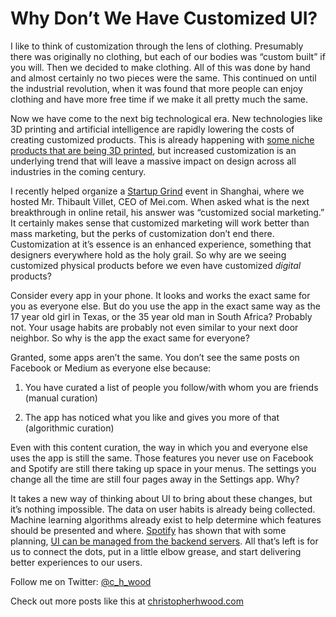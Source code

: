 
# Why Don’t We Have Customized UI?



I like to think of customization through the lens of clothing. Presumably there was originally no clothing, but each of our bodies was “custom built” if you will. Then we decided to make clothing. All of this was done by hand and almost certainly no two pieces were the same. This continued on until the industrial revolution, when it was found that more people can enjoy clothing and have more free time if we make it all pretty much the same.

Now we have come to the next big technological era. New technologies like 3D printing and artificial intelligence are rapidly lowering the costs of creating customized products. This is already happening with [some niche products that are being 3D printed](http://www.sculpteo.com/blog/2015/08/05/3d-printing-uses-mass-customization/), but increased customization is an underlying trend that will leave a massive impact on design across all industries in the coming century.

I recently helped organize a [Startup Grind](undefined) event in Shanghai, where we hosted Mr. Thibault Villet, CEO of Mei.com. When asked what is the next breakthrough in online retail, his answer was “customized social marketing.” It certainly makes sense that customized marketing will work better than mass marketing, but the perks of customization don’t end there. Customization at it’s essence is an enhanced experience, something that designers everywhere hold as the holy grail. So why are we seeing customized physical products before we even have customized *digital* products?

Consider every app in your phone. It looks and works the exact same for you as everyone else. But do you use the app in the exact same way as the 17 year old girl in Texas, or the 35 year old man in South Africa? Probably not. Your usage habits are probably not even similar to your next door neighbor. So why is the app the exact same for everyone?

Granted, some apps aren’t the same. You don’t see the same posts on Facebook or Medium as everyone else because:

1. You have curated a list of people you follow/with whom you are friends (manual curation)

1. The app has noticed what you like and gives you more of that (algorithmic curation)

Even with this content curation, the way in which you and everyone else uses the app is still the same. Those features you never use on Facebook and Spotify are still there taking up space in your menus. The settings you change all the time are still four pages away in the Settings app. Why?

It takes a new way of thinking about UI to bring about these changes, but it’s nothing impossible. The data on user habits is already being collected. Machine learning algorithms already exist to help determine which features should be presented and where. [Spotify](undefined) has shown that with some planning, [UI can be managed from the backend servers](https://www.facebook.com/atscaleevents/videos/1708052886134475/?utm_campaign=This%2BWeek%2Bin%2BSwift&utm_medium=email&utm_source=This_Week_in_Swift_85). All that’s left is for us to connect the dots, put in a little elbow grease, and start delivering better experiences to our users.

Follow me on Twitter: [@c_h_wood](https://twitter.com/C_H_Wood)

Check out more posts like this at [christopherhwood.com](http://christopherhwood.com)
